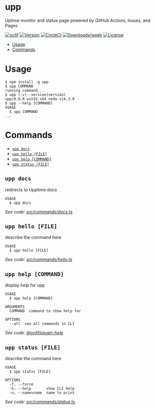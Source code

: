 upp
===

Uptime monitor and status page powered by GitHub Actions, Issues, and Pages

[![oclif](https://img.shields.io/badge/cli-oclif-brightgreen.svg)](https://oclif.io)
[![Version](https://img.shields.io/npm/v/upp.svg)](https://npmjs.org/package/upp)
[![CircleCI](https://circleci.com/gh/upptime/cli/tree/master.svg?style=shield)](https://circleci.com/gh/upptime/cli/tree/master)
[![Downloads/week](https://img.shields.io/npm/dw/upp.svg)](https://npmjs.org/package/upp)
[![License](https://img.shields.io/npm/l/upp.svg)](https://github.com/upptime/cli/blob/master/package.json)

<!-- toc -->
* [Usage](#usage)
* [Commands](#commands)
<!-- tocstop -->
# Usage
<!-- usage -->
```sh-session
$ npm install -g upp
$ upp COMMAND
running command...
$ upp (-v|--version|version)
upp/0.0.0 win32-x64 node-v14.3.0
$ upp --help [COMMAND]
USAGE
  $ upp COMMAND
...
```
<!-- usagestop -->
# Commands
<!-- commands -->
* [`upp docs`](#upp-docs)
* [`upp hello [FILE]`](#upp-hello-file)
* [`upp help [COMMAND]`](#upp-help-command)
* [`upp status [FILE]`](#upp-status-file)

## `upp docs`

redirects to Upptime docs

```
USAGE
  $ upp docs
```

_See code: [src/commands/docs.ts](https://github.com/upptime/cli/blob/v0.0.0/src/commands/docs.ts)_

## `upp hello [FILE]`

describe the command here

```
USAGE
  $ upp hello [FILE]
```

_See code: [src/commands/hello.ts](https://github.com/upptime/cli/blob/v0.0.0/src/commands/hello.ts)_

## `upp help [COMMAND]`

display help for upp

```
USAGE
  $ upp help [COMMAND]

ARGUMENTS
  COMMAND  command to show help for

OPTIONS
  --all  see all commands in CLI
```

_See code: [@oclif/plugin-help](https://github.com/oclif/plugin-help/blob/v3.2.2/src/commands/help.ts)_

## `upp status [FILE]`

describe the command here

```
USAGE
  $ upp status [FILE]

OPTIONS
  -f, --force
  -h, --help       show CLI help
  -n, --name=name  name to print
```

_See code: [src/commands/status.ts](https://github.com/upptime/cli/blob/v0.0.0/src/commands/status.ts)_
<!-- commandsstop -->
